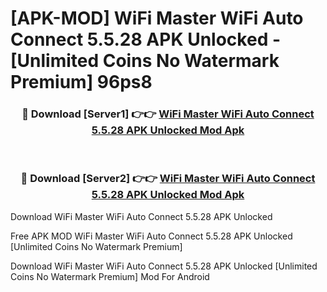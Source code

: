 # [APK-MOD] WiFi Master  WiFi Auto Connect 5.5.28 APK Unlocked - [Unlimited Coins No Watermark Premium] 96ps8



<div align="center">
<h3>🔴 Download [Server1] 👉👉 <a href="https://momento.my/?title=WiFi_Master__WiFi_Auto_Connect_5.5.28_APK_Unlocked">WiFi Master  WiFi Auto Connect 5.5.28 APK Unlocked Mod Apk</a></h3><br>

<h3>🔴 Download [Server2] 👉👉 <a href="https://momento.my/?title=WiFi_Master__WiFi_Auto_Connect_5.5.28_APK_Unlocked">WiFi Master  WiFi Auto Connect 5.5.28 APK Unlocked Mod Apk</a></h3>
</div>



Download WiFi Master  WiFi Auto Connect 5.5.28 APK Unlocked 

Free APK MOD WiFi Master  WiFi Auto Connect 5.5.28 APK Unlocked [Unlimited Coins No Watermark Premium]

Download WiFi Master  WiFi Auto Connect 5.5.28 APK Unlocked [Unlimited Coins No Watermark Premium] Mod For Android
